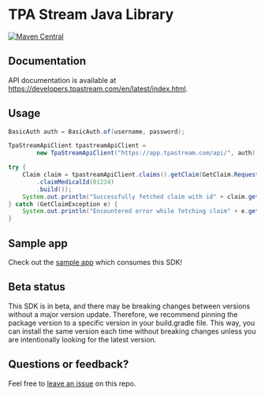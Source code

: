 # TPA Stream Java Library

[![Maven Central](https://img.shields.io/badge/maven--central-v0.0.1-orange)](https://mvnrepository.com/artifact/io.github.fern-api/tpastream)

## Documentation

API documentation is available at <https://developers.tpastream.com/en/latest/index.html>.

## Usage

```java
BasicAuth auth = BasicAuth.of(username, password);

TpaStreamApiClient tpastreamApiClient = 
        new TpaStreamApiClient("https://app.tpastream.com/api/", auth);

try {
    Claim claim = tpastreamApiClient.claims().getClaim(GetClaim.Request.builder()
        .claimMedicalId(01234)
        .build());
    System.out.println("Successfully fetched claim with id" + claim.getId());
} catch (GetClaimException e) {
    System.out.println("Encountered error while fetching claim" + e.getMessage());
}
```

## Sample app

Check out the [sample app](sample-app/src/main/java/sample/App.java) which consumes this SDK!

## Beta status

This SDK is in beta, and there may be breaking changes between versions without a major version update. Therefore, we recommend pinning the package version to a specific version in your build.gradle file. This way, you can install the same version each time without breaking changes unless you are intentionally looking for the latest version.

## Questions or feedback?

Feel free to [leave an issue](https://github.com/fern-tpastream/tpastream-java) on this repo.
